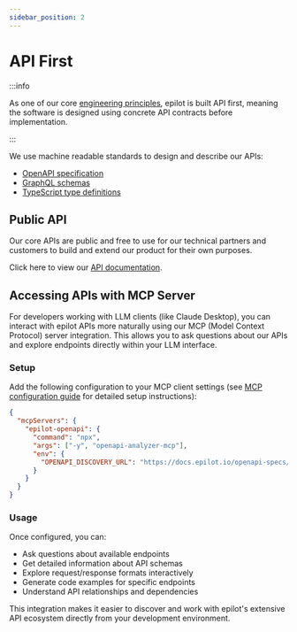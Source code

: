 ```yaml
---
sidebar_position: 2
---
```


# API First

:::info

As one of our core [engineering principles](https://github.com/epilot-dev/engineering-principles#api-first-we-design-software-with-apis), epilot is built API first, meaning the software is designed using concrete API contracts before implementation.

:::

We use machine readable standards to design and describe our APIs:

- [OpenAPI specification](https://www.openapis.org/)
- [GraphQL schemas](https://graphql.org/)
- [TypeScript type definitions](https://www.typescriptlang.org/)

## Public API

Our core APIs are public and free to use for our technical partners and customers to build and extend our product for their own purposes.

Click here to view our [API documentation](/api).

## Accessing APIs with MCP Server

For developers working with LLM clients (like Claude Desktop), you can interact with epilot APIs more naturally using our MCP (Model Context Protocol) server integration. This allows you to ask questions about our APIs and explore endpoints directly within your LLM interface.

### Setup

Add the following configuration to your MCP client settings (see [MCP configuration guide](https://modelcontextprotocol.io/quickstart/user) for detailed setup instructions):

```json
{
  "mcpServers": {
    "epilot-openapi": {
      "command": "npx",
      "args": ["-y", "openapi-analyzer-mcp"],
      "env": {
        "OPENAPI_DISCOVERY_URL": "https://docs.epilot.io/openapi-specs/apis.json"
      }
    }
  }
}
```

### Usage

Once configured, you can:

- Ask questions about available endpoints
- Get detailed information about API schemas
- Explore request/response formats interactively
- Generate code examples for specific endpoints
- Understand API relationships and dependencies

This integration makes it easier to discover and work with epilot's extensive API ecosystem directly from your development environment.
